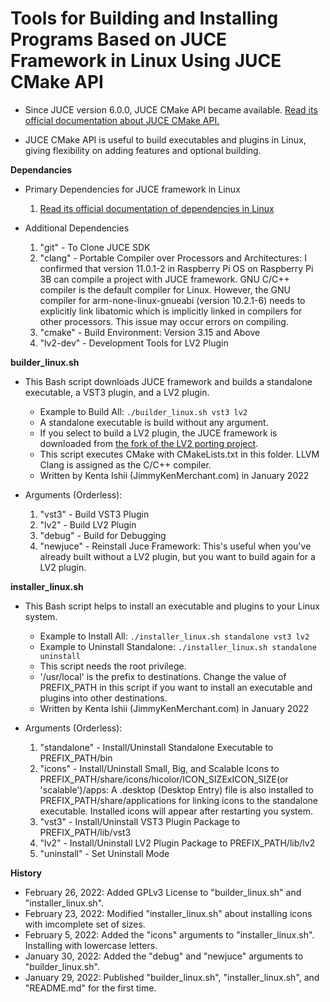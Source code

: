 # Tools for Building and Installing Programs Based on JUCE Framework in Linux Using JUCE CMake API

* Since JUCE version 6.0.0, JUCE CMake API became available. [Read its official documentation about JUCE CMake API.](https://github.com/juce-framework/JUCE/blob/master/docs/CMake%20API.md)

* JUCE CMake API is useful to build executables and plugins in Linux, giving flexibility on adding features and optional building.

**Dependancies**

* Primary Dependencies for JUCE framework in Linux
  1. [Read its official documentation of dependencies in Linux](https://github.com/juce-framework/JUCE/blob/master/docs/Linux%20Dependencies.md)

* Additional Dependencies
  1. "git" - To Clone JUCE SDK
  2. "clang" - Portable Compiler over Processors and Architectures: I confirmed that version 11.0.1-2 in Raspberry Pi OS on Raspberry Pi 3B can compile a project with JUCE framework. GNU C/C++ compiler is the default compiler for Linux. However, the GNU compiler for arm-none-linux-gnueabi (version 10.2.1-6) needs to explicitly link libatomic which is implicitly linked in compilers for other processors. This issue may occur errors on compiling.
  3. "cmake" - Build Environment: Version 3.15 and Above
  4. "lv2-dev" - Development Tools for LV2 Plugin

**builder_linux.sh**

* This Bash script downloads JUCE framework and builds a standalone executable, a VST3 plugin, and a LV2 plugin.
  * Example to Build All: `./builder_linux.sh vst3 lv2`
  * A standalone executable is build without any argument.
  * If you select to build a LV2 plugin, the JUCE framework is downloaded from [the fork of the LV2 porting project](https://github.com/lv2-porting-project/JUCE/tree/lv2).
  * This script executes CMake with CMakeLists.txt in this folder. LLVM Clang is assigned as the C/C++ compiler.
  * Written by Kenta Ishii (JimmyKenMerchant.com) in January 2022

* Arguments (Orderless):
  1. "vst3" - Build VST3 Plugin
  2. "lv2" - Build LV2 Plugin
  3. "debug" - Build for Debugging
  4. "newjuce" - Reinstall Juce Framework: This's useful when you've already built without a LV2 plugin, but you want to build again for a LV2 plugin.

**installer_linux.sh**

* This Bash script helps to install an executable and plugins to your Linux system.
  * Example to Install All: `./installer_linux.sh standalone vst3 lv2`
  * Example to Uninstall Standalone: `./installer_linux.sh standalone uninstall`
  * This script needs the root privilege.
  * '/usr/local' is the prefix to destinations. Change the value of PREFIX_PATH in this script if you want to install an executable and plugins into other destinations.
  * Written by Kenta Ishii (JimmyKenMerchant.com) in January 2022

* Arguments (Orderless):
  1. "standalone" - Install/Uninstall Standalone Executable to PREFIX_PATH/bin
  2. "icons" - Install/Uninstall Small, Big, and Scalable Icons to PREFIX_PATH/share/icons/hicolor/ICON_SIZExICON_SIZE(or 'scalable')/apps: A .desktop (Desktop Entry) file is also installed to PREFIX_PATH/share/applications for linking icons to the standalone executable. Installed icons will appear after restarting you system.
  3. "vst3" - Install/Uninstall VST3 Plugin Package to PREFIX_PATH/lib/vst3
  4. "lv2" - Install/Uninstall LV2 Plugin Package to PREFIX_PATH/lib/lv2
  5. "uninstall" - Set Uninstall Mode

**History**

* February 26, 2022: Added GPLv3 License to "builder_linux.sh" and "installer_linux.sh".
* February 23, 2022: Modified "installer_linux.sh" about installing icons with imcomplete set of sizes.
* February 5, 2022: Added the "icons" arguments to "installer_linux.sh". Installing with lowercase letters.
* January 30, 2022: Added the "debug" and "newjuce" arguments to "builder_linux.sh".
* January 29, 2022: Published "builder_linux.sh", "installer_linux.sh", and "README.md" for the first time.
